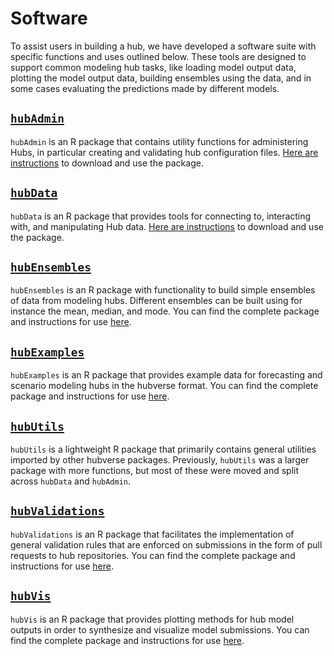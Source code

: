 # Software  

To assist users in building a hub, we have developed a software suite with specific functions and uses outlined below. These tools are designed to support common modeling hub tasks, like loading model output data, plotting the model output data, building ensembles using the data, and in some cases evaluating the predictions made by different models.  

## [`hubAdmin`](https://github.com/hubverse-org/hubAdmin)  

`hubAdmin` is an R package that contains utility functions for administering Hubs, in particular creating and validating hub configuration files. [Here are instructions](https://github.com/hubverse-org/hubAdmin) to download and use the package.  

## [`hubData`](https://github.com/hubverse-org/hubData)  

`hubData` is an R package that provides tools for connecting to, interacting with, and manipulating Hub data. [Here are instructions](https://github.com/hubverse-org/hubData) to download and use the package.  

## [`hubEnsembles`](https://github.com/hubverse-org/hubEnsembles)  

`hubEnsembles` is an R package with functionality to build simple ensembles of data from modeling hubs. Different ensembles can be built using for instance the mean, median, and mode. You can find the complete package and instructions for use [here](https://github.com/hubverse-org/hubEnsembles).  

## [`hubExamples`](https://github.com/hubverse-org/hubExamples)  

`hubExamples` is an R package that provides example data for forecasting and scenario modeling hubs in the hubverse format. You can find the complete package and instructions for use [here](https://github.com/hubverse-org/hubExamples). 

## [`hubUtils`](https://hubverse-org.github.io/hubUtils/)  

`hubUtils` is a lightweight R package that primarily contains general utilities imported by other hubverse packages. Previously, `hubUtils` was a larger package with more functions, but most of these were moved and split across `hubData` and `hubAdmin`.   

## [`hubValidations`](https://github.com/hubverse-org/hubValidations)  

`hubValidations` is an R package that facilitates the implementation of general validation rules that are enforced on submissions in the form of pull requests to hub repositories. You can find the complete package and instructions for use [here](https://github.com/hubverse-org/hubValidations).  

## [`hubVis`](https://github.com/hubverse-org/hubVis)  

`hubVis` is an R package that provides plotting methods for hub model outputs in order to synthesize and visualize model submissions. You can find the complete package and instructions for use [here](https://github.com/hubverse-org/hubVis).  

